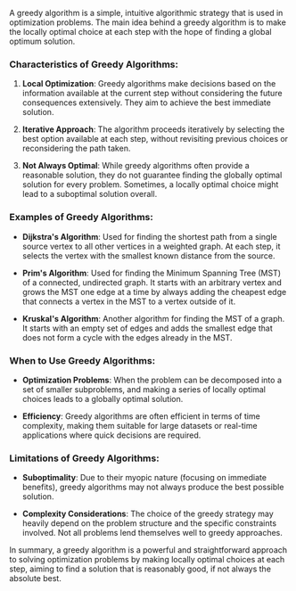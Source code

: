 A greedy algorithm is a simple, intuitive algorithmic strategy that is used in optimization problems. The main idea behind a greedy algorithm is to make the locally optimal choice at each step with the hope of finding a global optimum solution. 

### Characteristics of Greedy Algorithms:

1. **Local Optimization**: Greedy algorithms make decisions based on the information available at the current step without considering the future consequences extensively. They aim to achieve the best immediate solution.

2. **Iterative Approach**: The algorithm proceeds iteratively by selecting the best option available at each step, without revisiting previous choices or reconsidering the path taken.

3. **Not Always Optimal**: While greedy algorithms often provide a reasonable solution, they do not guarantee finding the globally optimal solution for every problem. Sometimes, a locally optimal choice might lead to a suboptimal solution overall.

### Examples of Greedy Algorithms:

- **Dijkstra's Algorithm**: Used for finding the shortest path from a single source vertex to all other vertices in a weighted graph. At each step, it selects the vertex with the smallest known distance from the source.

- **Prim's Algorithm**: Used for finding the Minimum Spanning Tree (MST) of a connected, undirected graph. It starts with an arbitrary vertex and grows the MST one edge at a time by always adding the cheapest edge that connects a vertex in the MST to a vertex outside of it.

- **Kruskal's Algorithm**: Another algorithm for finding the MST of a graph. It starts with an empty set of edges and adds the smallest edge that does not form a cycle with the edges already in the MST.

### When to Use Greedy Algorithms:

- **Optimization Problems**: When the problem can be decomposed into a set of smaller subproblems, and making a series of locally optimal choices leads to a globally optimal solution.

- **Efficiency**: Greedy algorithms are often efficient in terms of time complexity, making them suitable for large datasets or real-time applications where quick decisions are required.

### Limitations of Greedy Algorithms:

- **Suboptimality**: Due to their myopic nature (focusing on immediate benefits), greedy algorithms may not always produce the best possible solution.

- **Complexity Considerations**: The choice of the greedy strategy may heavily depend on the problem structure and the specific constraints involved. Not all problems lend themselves well to greedy approaches.

In summary, a greedy algorithm is a powerful and straightforward approach to solving optimization problems by making locally optimal choices at each step, aiming to find a solution that is reasonably good, if not always the absolute best.